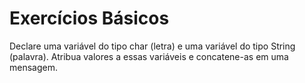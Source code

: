 # Exercícios Básicos
Declare uma variável do tipo char (letra) e uma variável do tipo String (palavra). Atribua valores a essas variáveis e concatene-as em uma mensagem.​
